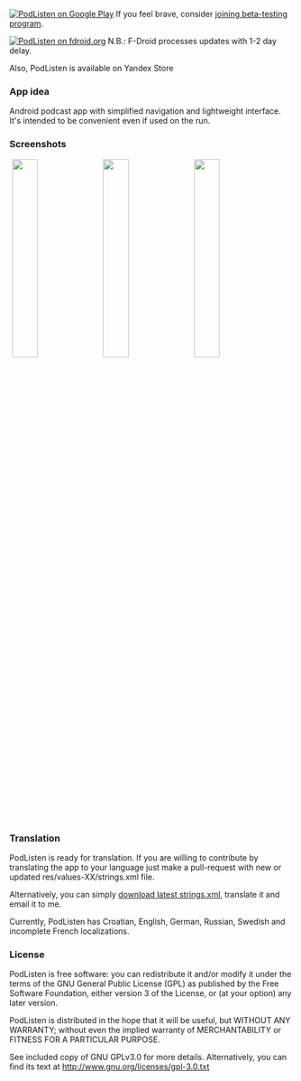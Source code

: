 [![PodListen on Google Play](http://www.android.com/images/brand/android_app_on_play_large.png "Get PodListen from Google Play")](https://play.google.com/store/apps/details?id=com.einmalfel.podlisten)   If you feel brave, consider [joining beta-testing program](https://play.google.com/apps/testing/com.einmalfel.podlisten).

[![PodListen on fdroid.org](https://camo.githubusercontent.com/7df0eafa4433fa4919a56f87c3d99cf81b68d01c/68747470733a2f2f662d64726f69642e6f72672f77696b692f696d616765732f632f63342f462d44726f69642d627574746f6e5f617661696c61626c652d6f6e2e706e67 "Get PodListen from fdroid.org")](http://f-droid.org/repository/browse/?fdcategory=Multimedia&fdid=com.einmalfel.podlisten)   N.B.: F-Droid processes updates with 1-2 day delay.

Also, PodListen is available on Yandex Store

### App idea

Android podcast app with simplified navigation and lightweight interface. It's intended to be convenient even if used on the run.

### Screenshots

<img src="https://cloud.githubusercontent.com/assets/2640813/11317803/e6e65fbe-904c-11e5-9612-c5ee6db88b5b.png" width="30%" hspace="1%"><img src="https://cloud.githubusercontent.com/assets/2640813/11317805/e9300900-904c-11e5-9055-c481350d9b33.png" width="30%" hspace="1%"><img src="https://cloud.githubusercontent.com/assets/2640813/11317806/ebd48118-904c-11e5-97d0-9563e89773a8.png" width="30%" hspace="1%">

### Translation

PodListen is ready for translation. If you are willing to contribute by translating the app to your language just make a pull-request with new or updated res/values-XX/strings.xml file.

Alternatively, you can simply [download latest strings.xml](https://raw.githubusercontent.com/einmalfel/PodListen/master/app/src/main/res/values/strings.xml), translate it and email it to me.

Currently, PodListen has Croatian, English, German, Russian, Swedish and incomplete French localizations.

### License

PodListen is free software: you can redistribute it and/or modify it under the terms of the GNU General Public License (GPL) as published by the Free Software Foundation, either version 3 of the License, or (at your option) any later version.

PodListen is distributed in the hope that it will be useful, but WITHOUT ANY WARRANTY; without even the implied warranty of MERCHANTABILITY or FITNESS FOR A PARTICULAR PURPOSE.

See included copy of GNU GPLv3.0 for more details. Alternatively, you can find its text at http://www.gnu.org/licenses/gpl-3.0.txt
